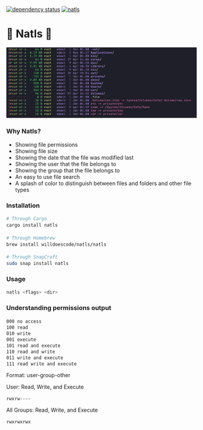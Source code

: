 [![dependency status](https://deps.rs/crate/natls/2.1.14/status.svg)](https://deps.rs/crate/natls/2.1.14) [![natls](https://snapcraft.io/natls/badge.svg)](https://snapcraft.io/natls)

# 🎨 Natls 🎨

![example](assets/example.png)

### Why Natls?

- Showing file permissions
- Showing file size
- Showing the date that the file was modified last
- Showing the user that the file belongs to 
- Showing the group that the file belongs to
- An easy to use file search
- A splash of color to distinguish between files and folders and other file types

### Installation 

```bash
# Through Cargo
cargo install natls

# Through Homebrew
brew install willdoescode/natls/natls

# Through SnapCraft
sudo snap install natls
```

### Usage

```bash
natls <flags> <dir>
```

### Understanding permissions output

```
000 no access
100 read
010 write
001 execute
101 read and execute
110 read and write
011 write and execute
111 read write and execute
```

Format: user-group-other

User: Read, Write, and Execute

```
rwxrw----
```

All Groups: Read, Write, and Execute

```
rwxrwxrwx
```
